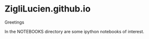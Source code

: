 # ZigliLucien.github.io
Greetings

In the NOTEBOOKS directory are some ipython notebooks of interest.


